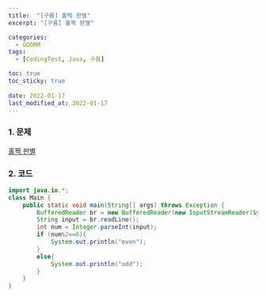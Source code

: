 ```yaml
---
title:  "[구름] 홀짝 판별"
excerpt: "[구름] 홀짝 판별"

categories:
  - GOORM
tags:
  - [CodingTest, Java, 구름]

toc: true
toc_sticky: true
 
date: 2022-01-17
last_modified_at: 2022-01-17
---
```


### 1. 문제
[홀짝 판별](https://level.goorm.io/exam/43111/%ED%99%80%EC%A7%9D-%ED%8C%90%EB%B3%84/quiz/1)
### 2. 코드
```java
import java.io.*;
class Main {
	public static void main(String[] args) throws Exception {
		BufferedReader br = new BufferedReader(new InputStreamReader(System.in));
		String input = br.readLine();
		int num = Integer.parseInt(input);
		if (num%2==0){
			System.out.println("even");
		}
		else{
			System.out.println("odd");
		}
	}
}
```